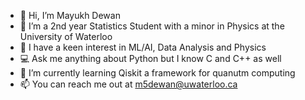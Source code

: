 - 👋 Hi, I’m Mayukh Dewan
- 👀 I’m a 2nd year Statistics Student with a minor in Physics at the University of Waterloo
- 🌱 I have a keen interest in ML/AI, Data Analysis and Physics
- 💻 Ask me anything about Python but I know C and C++ as well
- 💞️ I’m currently learning Qiskit a framework for quanutm computing
- 📫 You can reach me out at m5dewan@uwaterloo.ca

<!---
mayukh3333/mayukh3333 is a ✨ special ✨ repository because its `README.md` (this file) appears on your GitHub profile.
You can click the Preview link to take a look at your changes.
--->
